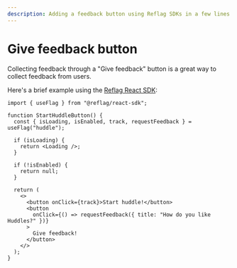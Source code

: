 ```yaml
---
description: Adding a feedback button using Reflag SDKs in a few lines of code.
---
```


# Give feedback button

Collecting feedback through a "Give feedback" button is a great way to collect feedback from users.

Here's a brief example using the [Reflag React SDK](../../supported-languages/react-sdk/):

```tsx
import { useFlag } from "@reflag/react-sdk";

function StartHuddleButton() {
  const { isLoading, isEnabled, track, requestFeedback } = useFlag("huddle");

  if (isLoading) {
    return <Loading />;
  }

  if (!isEnabled) {
    return null;
  }

  return (
    <>
      <button onClick={track}>Start huddle!</button>
      <button
        onClick={() => requestFeedback({ title: "How do you like Huddles?" })}
      >
        Give feedback!
      </button>
    </>
  );
}
```

